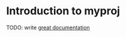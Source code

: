 # Introduction to myproj

TODO: write [great documentation](http://jacobian.org/writing/what-to-write/)
